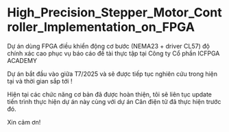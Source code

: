 # High_Precision_Stepper_Motor_Controller_Implementation_on_FPGA
Dự án dùng FPGA điều khiển động cơ bước (NEMA23 + driver CL57) độ chính xác cao phục vụ báo cáo đề tài thực tập tại Công ty Cổ phần ICFPGA ACADEMY

Dự án bắt đầu vào giữa T7/2025 và sẽ được tiếp tục nghiên cứu trong hiện tại và thời gian sắp tới !

Hiện tại các chức năng cơ bản đã được hoàn thiện, tôi sẽ liên tục update tiến trình thực hiện dự án này cùng với dự án Cân điện tử đã thực hiện trước đó.

Xin cảm ơn!
